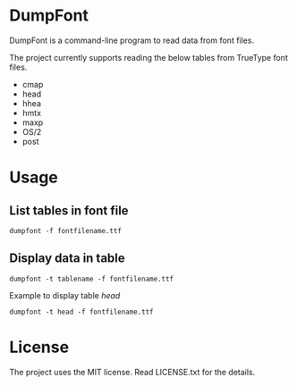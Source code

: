 
# DumpFont

DumpFont is a command-line program to read data from font files.

The project currently supports reading the below tables from TrueType font files.

* cmap
* head
* hhea
* hmtx
* maxp
* OS/2
* post

# Usage

## List tables in font file

    dumpfont -f fontfilename.ttf

## Display data in table

    dumpfont -t tablename -f fontfilename.ttf

Example to display table *head*

    dumpfont -t head -f fontfilename.ttf
    
# License

The project uses the MIT license. Read LICENSE.txt for the details.
